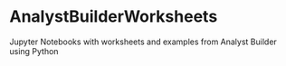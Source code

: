 # AnalystBuilderWorksheets
Jupyter Notebooks with worksheets and examples from Analyst Builder using Python
